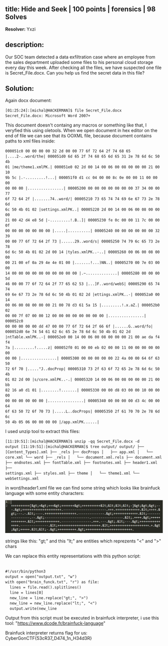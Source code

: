 ## title: Hide and Seek | 100 points | forensics | 98 Solves

**Resolver:** Yxzi

## description:

Our SOC team detected a data exfiltration case where an employee from the sales department uploaded some files to his personal cloud storage every day this week. After checking all the files, we have suspected one file is Secret_File.docx. Can you help us find the secret data in this file?

## Solution:

Again docx document:

<code>[01:25:24]:[michal@HACKERMAN]$ file Secret_File.docx
Secret_File.docx: Microsoft Word 2007+</code>

This document doesn't containg any macros or something like that, I veryfied this using oletools. When we open document in hex editor on the end of file we can see that its OOXML file, because document contains paths to xml files inside:

<code>000051c0  00 00 00 00 32 2d 00 00  77 6f 72 64 2f 74 68 65  |....2-..word/the|
000051d0  6d 65 2f 74 68 65 6d 65  31 2e 78 6d 6c 50 4b 01  |me/theme1.xmlPK.|
000051e0  02 2d 00 14 00 06 00 08  00 00 00 21 00 10 9b 5c  |.-.........!...\|
000051f0  d1 cc 04 00 00 8c 0e 00  00 11 00 00 00 00 00 00  |................|
00005200  00 00 00 00 00 00 00 37  34 00 00 77 6f 72 64 2f  |.......74..word/|
00005210  73 65 74 74 69 6e 67 73  2e 78 6d 6c 50 4b 01 02  |settings.xmlPK..|
00005220  2d 00 14 00 06 00 08 00  00 00 21 00 42 d4 e8 5d  |-.........!.B..]|
00005230  fe 0c 00 00 11 7c 00 00  0f 00 00 00 00 00 00 00  |.....|..........|
00005240  00 00 00 00 00 00 32 39  00 00 77 6f 72 64 2f 73  |......29..word/s|
00005250  74 79 6c 65 73 2e 78 6d  6c 50 4b 01 02 2d 00 14  |tyles.xmlPK..-..|
00005260  00 06 00 08 00 00 00 21  00 ef 0a 29 4e 4e 01 00  |.......!...)NN..|
00005270  00 7e 03 00 00 14 00 00  00 00 00 00 00 00 00 00  |.~..............|
00005280  00 00 00 5d 46 00 00 77  6f 72 64 2f 77 65 62 53  |...]F..word/webS|
00005290  65 74 74 69 6e 67 73 2e  78 6d 6c 50 4b 01 02 2d  |ettings.xmlPK..-|
000052a0  00 14 00 06 00 08 00 00  00 21 00 78 d3 61 5a 15  |.........!.x.aZ.|
000052b0  02 00 00 7f 07 00 00 12  00 00 00 00 00 00 00 00  |................|
000052c0  00 00 00 00 00 dd 47 00  00 77 6f 72 64 2f 66 6f  |......G..word/fo|
000052d0  6e 74 54 61 62 6c 65 2e  78 6d 6c 50 4b 01 02 2d  |ntTable.xmlPK..-|
000052e0  00 14 00 06 00 08 00 00  00 21 00 ae da f4 f4 7a  |.........!.....z|
000052f0  01 00 00 eb 02 00 00 11  00 00 00 00 00 00 00 00  |................|
00005300  00 00 00 00 00 22 4a 00  00 64 6f 63 50 72 6f 70  |....."J..docProp|
00005310  73 2f 63 6f 72 65 2e 78  6d 6c 50 4b 01 02 2d 00  |s/core.xmlPK..-.|
00005320  14 00 06 00 08 00 00 00  21 00 bb 82 16 a0 d1 01  |........!.......|
00005330  00 00 d8 03 00 00 10 00  00 00 00 00 00 00 00 00  |................|
00005340  00 00 00 00 d3 4c 00 00  64 6f 63 50 72 6f 70 73  |.....L..docProps|
00005350  2f 61 70 70 2e 78 6d 6c  50 4b 05 06 00 00 00 00  |/app.xmlPK......|</code>

I used unzip tool to extract this files:

<code>[11:19:51]:[michal@HACKERMAN]$ unzip -qq Secret_File.docx -d output
[11:19:51]:[michal@HACKERMAN]$ tree output/
output/
├── [Content_Types].xml
├── _rels
├── docProps
│   ├── app.xml
│   └── core.xml
└── word
    ├── _rels
    │   └── document.xml.rels
    ├── document.xml
    ├── endnotes.xml
    ├── fontTable.xml
    ├── footnotes.xml
    ├── header1.xml
    ├── settings.xml
    ├── styles.xml
    ├── theme
    │   └── theme1.xml
    └── webSettings.xml</code>

in word/header1.xml file we can find some string which looks like brainfuck language with some entity characters:

<p align="center">
    <img src="screenshoots/brainfuck.png">
</p>

strings like this: "gt;" and this "lt;" are entities which reprezents "<" and ">" chars

We can replace this entity representations with this python script:

<code>
#!/usr/bin/python3
output = open("output.txt", "w")
with open("brain_funck.txt", "r") as file:
  lines = file.read().splitlines()
  line = lines[0]
  new_line = line.replace("gt;", ">")
  new_line = new_line.replace("lt;", "<")
  output.write(new_line</code>

Output from this script must be executed in brainfuck interpreter, i use this tool: "https://www.dcode.fr/brainfuck-language"

Brainfuck interpreter returns flag for us: CyberGonCTF{53cR37_D474_1n_H34d3R}

